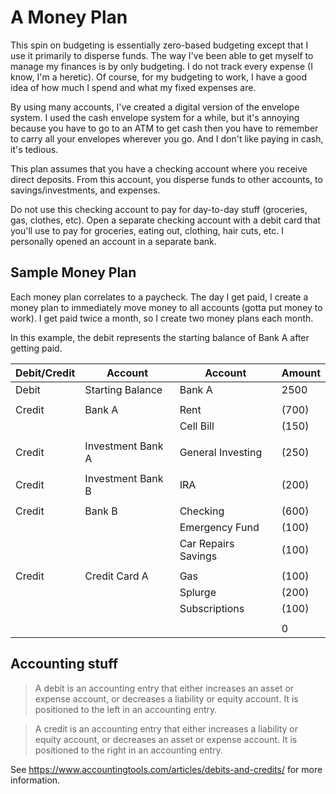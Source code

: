 # A Money Plan
This spin on budgeting is essentially zero-based budgeting except that I use it primarily to disperse funds. The way
I've been able to get myself to manage my finances is by only budgeting. I do not track every expense (I know,
I'm a heretic). Of course, for my budgeting to work, I have a good idea of how much I spend and what my fixed expenses
are.

By using many accounts, I've created a digital version of the envelope system. I used the cash envelope system for a
while, but it's annoying because you have to go to an ATM to get cash then you have to remember to carry all your
envelopes wherever you go. And I don't like paying in cash, it's tedious.

This plan assumes that you have a checking account where you receive direct deposits. From this account, you disperse
funds to other accounts, to savings/investments, and expenses.

Do not use this checking account to pay for day-to-day stuff (groceries, gas, clothes, etc). Open a separate checking
account with a debit card that you'll use to pay for groceries, eating out, clothing, hair cuts, etc. I personally
opened an account in a separate bank.

## Sample Money Plan
Each money plan correlates to a paycheck. The day I get paid, I create a money plan to immediately move money to all
accounts (gotta put money to work). I get paid twice a month, so I create two money plans each month.

In this example, the debit represents the starting balance of Bank A after getting paid.

| Debit/Credit | Account           | Account             | Amount |
|--------------|-------------------|---------------------|--------|
| Debit        | Starting Balance  | Bank A              | 2500   |
|              |                   |                     |        |
| Credit       | Bank A            | Rent                | (700)  |
|              |                   | Cell Bill           | (150)  |
|              |                   |                     |        |
| Credit       | Investment Bank A | General Investing   | (250)  |
|              |                   |                     |        |
| Credit       | Investment Bank B | IRA                 | (200)  |
|              |                   |                     |        |
| Credit       | Bank B            | Checking            | (600)  |
|              |                   | Emergency Fund      | (100)  |
|              |                   | Car Repairs Savings | (100)  |
|              |                   |                     |        |
| Credit       | Credit Card A     | Gas                 | (100)  |
|              |                   | Splurge             | (200)  |
|              |                   | Subscriptions       | (100)  |
|              |                   |                     |        |
|              |                   |                     | 0      |

## Accounting stuff

> A debit is an accounting entry that either increases an asset or expense account, or decreases a liability or equity account. It is positioned to the left in an accounting entry.

> A credit is an accounting entry that either increases a liability or equity account, or decreases an asset or expense account. It is positioned to the right in an accounting entry.

See https://www.accountingtools.com/articles/debits-and-credits/ for more information.
